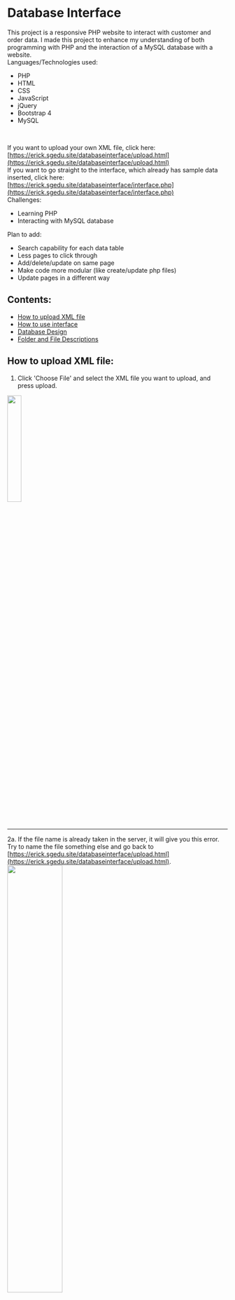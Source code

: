 # Database Interface
This project is a responsive PHP website to interact with customer and order data. I made this project to enhance my understanding of both programming with PHP and the interaction of a MySQL database with a website. <br>
Languages/Technologies used:
- PHP
- HTML
- CSS
- JavaScript
- jQuery
- Bootstrap 4
- MySQL 
<br>

If you want to upload your own XML file, click here: [https://erick.sgedu.site/databaseinterface/upload.html](https://erick.sgedu.site/databaseinterface/upload.html) <br>
If you want to go straight to the interface, which already has sample data inserted, click here: [https://erick.sgedu.site/databaseinterface/interface.php](https://erick.sgedu.site/databaseinterface/interface.php) <br>
Challenges:
- Learning PHP
- Interacting with MySQL database

Plan to add:
- Search capability for each data table
- Less pages to click through
- Add/delete/update on same page
- Make code more modular (like create/update php files)
- Update pages in a different way

## Contents:
- [How to upload XML file](#how-to-upload-xml-file)
- [How to use interface](#how-to-use-interface)
- [Database Design](#database-design)
- [Folder and File Descriptions](#folder-and-file-descriptions)

## How to upload XML file:
1. Click 'Choose File' and select the XML file you want to upload, and press upload. <br>
<img src="screenshots/upload.png" width="25%"> 
<hr/>

2a. If the file name is already taken in the server, it will give you this error. Try to name the file something else and go back to [https://erick.sgedu.site/databaseinterface/upload.html](https://erick.sgedu.site/databaseinterface/upload.html). <br>
<img src="screenshots/uploaderror.png" width="50%"> 
<hr/>

2b. If the file is successfully uploaded, this will be displayed. Press 'Insert to Database' to insert the XML data into the database. <br>
<img src="screenshots/fileupload.png" width="25%"> 
<hr/>

3. If you insert the same data given in the email, this should be the output. It will say how many records have been entered and if there were any errors such as duplicates. Press 'View Database' to go to the actual interface.
<img src="screenshots/inserttotable.png" width="50%"> 
<hr/>

## How to use interface:
This is the interface. It has a navigation bar to each of the different tables, and for each table, you can:
- [Add a record](#add-a-record)
- [Update a record](#update-a-record)
- [Delete a record](#delete-a-record)
<img src="screenshots/dbinterface.png" width="75%">
<hr/>

### Add a Record
<img src="screenshots/createrow.png" width="50%">
This is an example page for adding a record (in this case, the order table). If there is an error, such as the primary key already exists, it should display that error at the top.<br>
Note: To add an order for a specific customer/address, the customer and address need to be registered in the customer and address table first. Similarly, to add an orderline entry to the database, the order reference number and item number need to be registered in their respective tables first.<br>
Press 'Submit' to enter the data to the database, or press 'Cancel' to go back. It should bring you straight back to the table you were on.
<hr/>

<img src="screenshots/validation.png" width="50%">
This just shows a working form validation. It ensures all values are not empty when adding or updating a record.
<hr/>

### Update a Record
<img src="screenshots/updaterow.png" width="50%">
This is an example page for updating a record (in this case, the order table). The primary key is set to 'readonly'. This is because other table may be dependent on the specific key.<br>
Note: To update an order to a specific customer/address, the customer and address need to be registered in the customer and address table first. Similarly, to update an orderline entry in the database, the order reference number and item number need to be registered in their respective tables first.<br>
Press 'Submit' to update the data in the database, or press 'Cancel' to go back. It should bring you straight back to the table you were on.
<hr/>

### Delete a Record
<img src="screenshots/delete.png" width="50%">
This is an example page for deleting a record. If there is an error, such as deleting a record whose key is still being referenced, it should display that error at the top.<br>
Press 'Yes' to delete the record from the database, or press 'Cancel' to go back. It should bring you straight back to the table you were on.
<hr/>

## Database Design:
![Database Design Screenshot](screenshots/dbdesign.png "DB Design Screenshot")
ordertable - Reference Number is the primary key. It references the foreign keys name (address) and code (customer).<br>
orderline - (Reference Number, Item Number), is the primary key and demonstrates the one to many relationship. This prevents duplicate entries of a reference number buying the same item. It references the foreign keys refnum (ordertable) and itemnum (itemtable).<br>
address - Full Name is the primary key.<br>
customer - Customer Code is the primary key.<br>
itemtable - Item number is the primary key.<br>
Note: Initially, I created unique integer ID's for each record of every table, but this proved to be uninformative when inserting the data into the tables. So, I made the assumption that each table's name, reference number, or code would be unique. Also, reference numbers and phone numbers tended to not have only integer values, so I made their types char.<br>

## Folder and File Descriptions:
create folder - PHP scripts for creating a record in the database. <br>
delete folder - PHP scripts for deleting a record in the database. <br>
setup - droptable.php/createtable.php were used to drop/create tables in the initial design phase. inserttable.php is used to take the uploaded XML file and insert its data into the actual database. <br>
update - PHP scripts for updating a record in the database.< br>
config.php - PHP script to connect to the MySQL database. <br>
error.php - PHP page for errors. <br>
interface.php - The actual database interface which uses the create, delete, and update folders. <br>
upload.html - The initial page to upload the XML file. <br>
upload.php - PHP script to check uploaded file and redirect to inserttable.php. <br>
